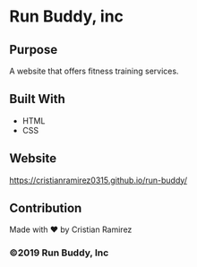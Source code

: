 # Run Buddy, inc

## Purpose
A website that offers fitness training services.

## Built With
* HTML
* CSS

## Website
https://cristianramirez0315.github.io/run-buddy/

## Contribution
Made with ❤️  by Cristian Ramirez

### ©️2019 Run Buddy, Inc
